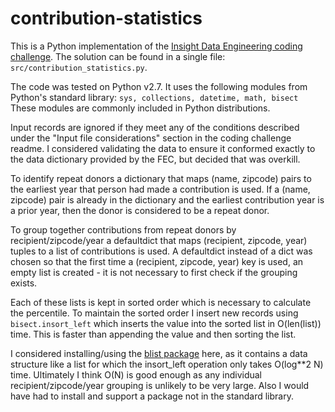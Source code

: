 # contribution-statistics
This is a Python implementation of the [Insight Data Engineering coding challenge](https://github.com/InsightDataScience/donation-analytics). The solution can be found in a single file: `src/contribution_statistics.py`. 

The code was tested on Python v2.7. It uses the following modules from Python's standard library: `sys, collections, datetime, math, bisect` These modules are commonly included in Python distributions.

Input records are ignored if they meet any of the conditions described under the "Input file considerations" section in the coding challenge readme. I considered validating the data to ensure it conformed exactly to the data dictionary provided by the FEC, but decided that was overkill.

To identify repeat donors a dictionary that maps (name, zipcode) pairs to the earliest year that person had made a contribution is used. If a (name, zipcode) pair is already in the dictionary and the earliest contribution year is a prior year, then the donor is considered to be a repeat donor.

To group together contributions from repeat donors by recipient/zipcode/year a defaultdict that maps (recipient, zipcode, year) tuples to a list of contributions is used. A defaultdict instead of a dict was chosen so that the first time a (recipient, zipcode, year) key is used, an empty list is created - it is not necessary to first check if the grouping exists.

Each of these lists is kept in sorted order which is necessary to calculate the percentile. To maintain the sorted order I insert new records using `bisect.insort_left` which inserts the value into the sorted list in O(len(list)) time. This is faster than appending the value and then sorting the list. 

I considered installing/using the [blist package](https://pypi.python.org/pypi/blist/1.3.6) here, as it contains a data structure like a list for which the insort_left operation only takes O(log**2 N) time. Ultimately I think O(N) is good enough as any individual recipient/zipcode/year grouping is unlikely to be very large. Also I would have had to install and support a package not in the standard library.
